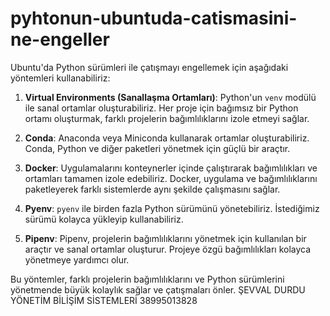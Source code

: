 # pyhtonun-ubuntuda-catismasini-ne-engeller
Ubuntu'da Python sürümleri ile çatışmayı engellemek için aşağıdaki yöntemleri kullanabiliriz:

1. **Virtual Environments (Sanallaşma Ortamları)**: Python'un `venv` modülü ile sanal ortamlar oluşturabiliriz. Her proje için bağımsız bir Python ortamı oluşturmak, farklı projelerin bağımlılıklarını izole etmeyi  sağlar.
 

2. **Conda**: Anaconda veya Miniconda kullanarak ortamlar oluşturabiliriz. Conda, Python ve diğer paketleri yönetmek için güçlü bir araçtır.
 

3. **Docker**: Uygulamalarını konteynerler içinde çalıştırarak bağımlılıkları ve ortamları tamamen izole edebiliriz. Docker, uygulama ve bağımlılıklarını paketleyerek farklı sistemlerde aynı şekilde çalışmasını sağlar.

4. **Pyenv**: `pyenv` ile birden fazla Python sürümünü yönetebiliriz. İstediğimiz sürümü kolayca yükleyip kullanabiliriz.
   

5. **Pipenv**: Pipenv, projelerin bağımlılıklarını yönetmek için kullanılan bir araçtır ve sanal ortamlar oluşturur. Projeye özgü bağımlılıkları kolayca yönetmeye yardımcı olur.

Bu yöntemler, farklı projelerin bağımlılıklarını ve Python sürümlerini yönetmende büyük kolaylık sağlar ve çatışmaları önler.
ŞEVVAL DURDU YÖNETİM BİLİŞİM SİSTEMLERİ  38995013828
